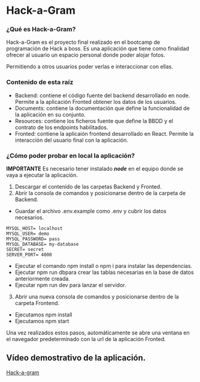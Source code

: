 # Hack-a-Gram

### ¿Qué es Hack-a-Gram?

Hack-a-Gram es el proyecto final realizado en el bootcamp de programación de Hack a boss. Es una aplicación que tiene como finalidad ofrecer al usuario un espacio
personal donde poder alojar fotos.

Permitiendo a otros usuarios poder verlas e interaccionar con ellas.


### Contenido de esta raíz
- Backend: contiene el código fuente del backend desarrollado en node. Permite a la aplicación Fronted obtener los datos de los usuarios.
- Documents: contiene la documentación que define la funcionalidad de la aplicación en su conjunto.
- Resources: contiene los ficheros fuente que define la BBDD y el contrato de los endpoints habilitados.
- Fronted: contiene la aplicaión frontend desarrollado en React. Permite la interacción del usuario final con la aplicación.

### ¿Cómo poder probar en local la aplicación?
**IMPORTANTE**
Es necesario tener instalado ***node*** en el equipo donde se vaya a ejecutar la aplicación.

1. Descargar el contenido de las carpetas Backend y Fronted.
2. Abrir la consola de comandos y posicionarse dentro de la carpeta de Backend.
- Guardar el archivo .env.example como .env y cubrir los datos necesarios.
~~~
MYSQL_HOST= localhost
MYSQL_USER= demo
MYSQL_PASSWORD= pass
MYSQL_DATABASE= my-database
SECRET= secret
SERVER_PORT= 4000
~~~
- Ejecutar el comando npm install o npm i para instalar las dependencias.
- Ejecutar npm run dbpara crear las tablas necesarias en la base de datos anteriormente creada.
- Ejecutar npm run dev  para lanzar el servidor.
3. Abrir una nueva consola de comandos y posicionarse dentro de la carpeta Frontend.
- Ejecutamos npm install
- Ejecutamos npm start

Una vez realizados estos pasos, automáticamente se abre una ventana en el navegador predeterminado con la url de la aplicación Fronted.

## Vídeo demostrativo de la aplicación.

[Hack-a-gram](https://www.youtube.com/watch?v=sGN-IDnRN7s)
